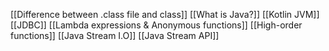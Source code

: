 [[Difference between .class file and class]]
[[What is Java?]]
[[Kotlin JVM]]
[[JDBC]]
[[Lambda expressions & Anonymous functions]]
[[High-order functions]]
[[Java Stream I.O]]
[[Java Stream API]]